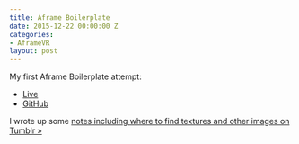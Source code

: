 ```yaml
---
title: Aframe Boilerplate
date: 2015-12-22 00:00:00 Z
categories:
- AframeVR
layout: post
---
```


My first Aframe Boilerplate attempt:

* [Live](http://projects.bmannconsulting.com/aframe-boilerplate/)
* [GitHub](http://github.com/bmann/aframe-boilerplate)

I wrote up some [notes including where to find textures and other images on Tumblr »](http://tumblr.bmannconsulting.com/post/135664145908/im-messing-around-with-aframevr-and-learning)
